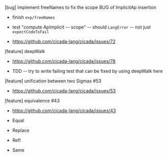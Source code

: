 [bug] implement freeNames to fix the scope BUG of ImplicitAp insertion

- finish `exp/freeNames`

- test "compute ApImplicit -- scope" -- should `LangError` -- not just `expectCodeToFail`

- https://github.com/cicada-lang/cicada/issues/72

[feature] deepWalk

- https://github.com/cicada-lang/cicada/issues/78

- TDD -- try to write failing test that can be fixed by using deepWalk here

[feature] unification between two Sigmas #53

- https://github.com/cicada-lang/cicada/issues/53

[feature] equivalence #43

- https://github.com/cicada-lang/cicada/issues/43

- Equal
- Replace
- Refl
- Same
